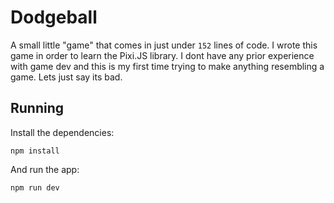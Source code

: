 # Dodgeball
A small little "game" that comes in just under `152` lines of code. I wrote this game in order to learn the Pixi.JS library. I dont have any prior experience with game dev and this is my first time trying to make anything resembling a game. Lets just say its bad.

## Running
Install the dependencies:
```
npm install
```
And run the app:
```
npm run dev
```
